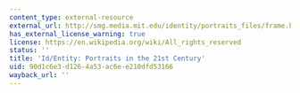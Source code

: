 ```yaml
---
content_type: external-resource
external_url: http://smg.media.mit.edu/identity/portraits_files/frame.htm
has_external_license_warning: true
license: https://en.wikipedia.org/wiki/All_rights_reserved
status: ''
title: 'Id/Entity: Portraits in the 21st Century'
uid: 90d1c6e3-d126-4a53-ac6e-e210dfd53166
wayback_url: ''
---
```

